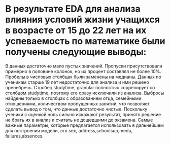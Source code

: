 # В результате EDA для анализа влияния условий жизни учащихся в возрасте от 15 до 22 лет на их успеваемость по математике были получены следующие выводы:

В данных достаточно мало пустых значений. Пропуски присутствовали примерно в половине колонок, но их процент составлял не более 10%. 
Пробелы в числовых столбцах были заменены на медианы.
Данных по ученикам старше 19 лет недостаточно для анализа и ими решено пренебречь. 
Столбец studytime, granular полностью коррелирует со столбцом studytime, поэтому его сразу исключили из анализа.
Выбросы найдены только в столбцах с образованием отца, семейными отношениями, количеством пропущенных занятий, что позволяет сделать вывод о том, что данные достаточно чистые.
Поскольку ученики с оценкой ноль сильно искажают результат, принято решение не брать их в анализ и считать не дошедшими до экзамена. 
Самые важные параметры, которые предлагается использовать в дальнейшем для построения модели, это sex, address,schoolsup,medu, failures,absences.
